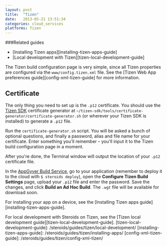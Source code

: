 ```yaml
---
layout: post
title:  "Tizen"
date:   2013-05-21 13:51:34
categories: cloud_services
platforms: Tizen
---
```


###Related guides
- [Installing Tizen apps][installing-tizen-apps-guide]
- [Local development with Tizen][tizen-local-development-guide]

The Tizen build configuration page is very simple, since all Tizen properties are configured via the `www/config.tizen.xml` file. See the [Tizen Web App preferences guide][config-xml-tizen-guide] for more information.

## Certificate

The only thing you need to set up is the `.p12` certificate. You should use the [Tizen SDK](https://developer.tizen.org/downloads/sdk/installing-tizen-sdk) certificate generator at `~/tizen-sdk/tools/certificate-generator/certificate-generator.sh` (or wherever your Tizen SDK is installed) to generate a `.p12` file.

Run the `certificate-generator.sh` script. You will be asked a bunch of optional questions, and finally a password, alias and file name for your certificate. Enter something you'll remember – you'll input it to the Tizen build configuration page in a moment.

After you're done, the Terminal window will output the location of your `.p12` certificate file.

In the [AppGyver Build Service](http://cloud.appgyver.com/applications), go to your application (remember to deploy it to the cloud with `$ steroids deploy`), open the **Configure Tizen Build Settings** page, upload your `.p12` file and enter the password. Save the changes, and click **Build an Ad Hoc Build**. The `.wgt` file will be available for download soon.

For installing your app on a device, see the [Installing Tizen apps guide][installing-tizen-apps-guide].

For local development with Steroids on Tizen, see the [Tizen local development guide][tizen-local-development-guide].
[tizen-local-development-guide]: /steroids/guides/tizen/local-development/
[installing-tizen-apps-guide]: /steroids/guides/tizen/installing-apps/
[config-xml-tizen-guide]: /steroids/guides/tizen/config-xml-tizen/

